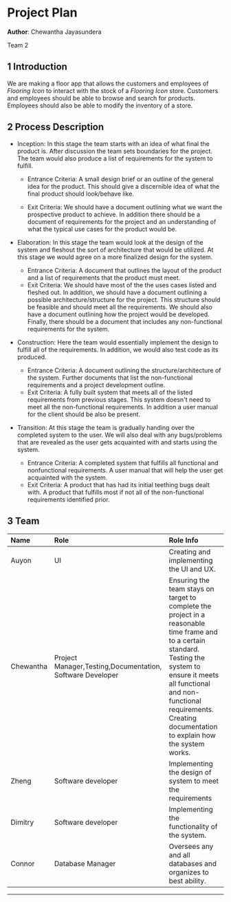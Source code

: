 # Project Plan

**Author**: Chewantha Jayasundera

Team 2

## 1 Introduction

We are making a floor app that allows the customers and employees of *Flooring Icon* to interact with the stock of a *Flooring Icon* store. Customers and employees should be able to browse and search for products. Employees should also be able to modify the inventory of a store.


## 2 Process Description

- Inception: In this stage the team starts with an idea of what final the product is. After discussion the team sets boundaries for the project. The team would also produce a list of requirements for the system to fulfill.

    - Entrance Criteria:
    A small design brief or an outline of the general idea for the product. This should give a discernible idea of what the final product should look/behave like.

    - Exit Criteria: We should have a document outlining what we want the prospective product to achieve. In addition there should be a document of requirements for the project and an understanding of what the typical use cases for the product would be.

- Elaboration: In this stage the team would look at the design of the system and fleshout the sort of architecture that would be utilized. At this stage we would agree on a more finalized design for the system.

    - Entrance Criteria: A document that outlines the layout of the product and a list of requirements that the product must meet.
    - Exit Criteria: We should have most of the the uses cases listed and fleshed out. In addition, we should have a document outlining a possible architecture/structure for the project. This structure should be feasible and should meet all the requirements. We should also have a document outlining how the project would be developed. Finally, there should be a document that includes any non-functional requirements for the system.

- Construction: Here the team would essentially implement the design to fulfill all of the requirements. In addition, we would also test code as its produced.
    - Entrance Criteria: A document outlining the structure/architecture of the system. Further documents that list the non-functional requirements and a project development outline.
    - Exit Criteria: A fully built system that meets all of the listed requirements from previous stages. This system doesn't need to meet all the non-functional requirements. In addition a user manual for the client should be also be present.

- Transition: At this stage the team is gradually handing over the completed system to the user. We will also deal with any bugs/problems that are revealed as the user gets acquainted with and starts using the system.
    - Entrance Criteria: A completed system that fulfills all functional and nonfunctional requirements. A user manual that will help the user get acquainted with the system.
    - Exit Criteria: A product that has had its initial teething bugs dealt with. A product that fulfills most if not all of the non-functional requirements identified prior. 




## 3 Team

|Name| Role| Role Info|
|:---------|:---------|:---------|
|Auyon|UI|Creating and implementing the UI and UX.|
|Chewantha|Project Manager,Testing,Documentation, Software Developer|Ensuring the team stays on target to complete the project in a reasonable time frame and to a certain standard. Testing the system to ensure it meets all functional and non-functional requirements. Creating documentation to explain how the system works.|
|Zheng|Software developer|Implementing the design of system to meet the requirements|
|Dimitry|Software developer|Implementing the functionality of the system.|
|Connor|Database Manager|Oversees any and all databases and organizes to best ability.|
--------------------------------------------------------------
